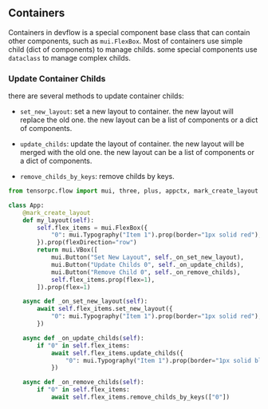 ## Containers 

Containers in devflow is a special component base class that can contain other components, such as ```mui.FlexBox```. Most of containers use simple child (dict of components) to manage childs. some special components use ```dataclass``` to manage complex childs.

### Update Container Childs

there are several methods to update container childs:

* ```set_new_layout```: set a new layout to container. the new layout will replace the old one. the new layout can be a list of components or a dict of components.

* ```update_childs```: update the layout of container. the new layout will be merged with the old one. the new layout can be a list of components or a dict of components.

* ```remove_childs_by_keys```: remove childs by keys.

```Python
from tensorpc.flow import mui, three, plus, appctx, mark_create_layout

class App:
    @mark_create_layout
    def my_layout(self):
        self.flex_items = mui.FlexBox({
            "0": mui.Typography("Item 1").prop(border="1px solid red"),
        }).prop(flexDirection="row")
        return mui.VBox([
            mui.Button("Set New Layout", self._on_set_new_layout),
            mui.Button("Update Childs 0", self._on_update_childs),
            mui.Button("Remove Child 0", self._on_remove_childs),
            self.flex_items.prop(flex=1),
        ]).prop(flex=1)

    async def _on_set_new_layout(self):
        await self.flex_items.set_new_layout({
            "0": mui.Typography("Item 1").prop(border="1px solid red"),
        })

    async def _on_update_childs(self):
        if "0" in self.flex_items:
            await self.flex_items.update_childs({
                "0": mui.Typography("Item 1").prop(border="1px solid blue"),
            })

    async def _on_remove_childs(self):
        if "0" in self.flex_items:
            await self.flex_items.remove_childs_by_keys(["0"])

```